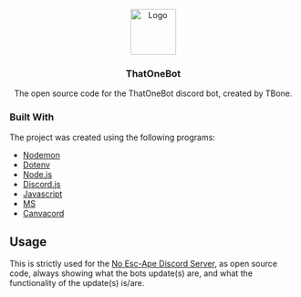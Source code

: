                         






















































 
<br/>
<div align="center">
<a href="https://github.com/ShaanCoding/ReadME-Generator">
<img src="https://cdn.discordapp.com/icons/1231510593924628520/8dfe3d3cc481d335d03510070aa42c0c.webp?size=96" alt="Logo" width="80" height="80">
</a>
<h3 align="center">ThatOneBot</h3>
<p align="center">
The open source code for the ThatOneBot discord bot, created by TBone.


  


</p>
</div>

 ### Built With

The project was created using the following programs:

- [Nodemon](https://www.npmjs.com/package/nodemon)
- [Dotenv](https://www.npmjs.com/package/dotenv)
- [Node.js](https://nodejs.org/en)
- [Discord.js](https://discord.js.org)
- [Javascript](https://www.javascript.com)
- [MS](https://www.npmjs.com/package/ms)
- [Canvacord](https://canvacord.js.org)
 ## Usage

This is strictly used for the [No Esc-Ape Discord Server](https://discord.gg/nwAazupgj9), as open source code, always showing what the bots update(s) are, and what the functionality of the update(s) is/are.
